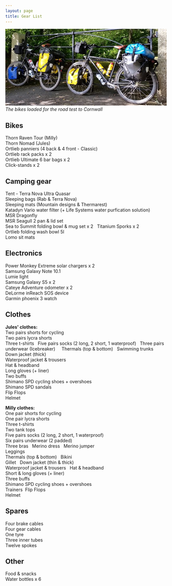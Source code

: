 ```yaml
---
layout: page
title: Gear List
---
```


![Pack](/assets/img/Pack.JPG)*The bikes loaded for the road test to Cornwall*


## Bikes

  Thorn Raven Tour (Milly)  
  Thorn Nomad (Jules)  
  Ortlieb panniers (4 back & 4 front - Classic)  
  Ortlieb rack packs x 2  
  Ortlieb Ultimate 6 bar bags x 2  
  Click-stands x 2  

## Camping gear  

  Tent - Terra Nova Ultra Quasar  
  Sleeping bags (Rab & Terra Nova)  
  Sleeping mats (Mountain designs & Thermarest)  
  Katadyn Vario water filter (+ Life Systems water purfication solution)  
  MSR Dragonfly  
  MSR Seagull 2 pan & lid set  
  Sea to Summit folding bowl & mug set x 2   
  Titanium Sporks x 2  
  Ortlieb folding wash bowl 5l  
  Lomo sit mats  

## Electronics  

  Power Monkey Extreme solar chargers x 2  
  Samsung Galaxy Note 10.1  
  Lumie light  
  Samsung Galaxy S5 x 2  
  Cateye Adventure odometer x 2  
  DeLorme inReach SOS device  
  Garmin phoenix 3 watch  

## Clothes  

**Jules' clothes:**  
  Two pairs shorts for cycling  
  Two pairs lycra shorts  
  Three t-shirts  
  Five pairs socks (2 long, 2 short, 1 waterproof)  
  Three pairs underwear (Icebreaker)     
  Thermals (top & bottom)  
  Swimming trunks  
Down jacket (thick)  
Waterproof jacket & trousers  
Hat & headband  
Long gloves (+ liner)  
Two buffs  
Shimano SPD cycling shoes + overshoes  
Shimano SPD sandals  
Flip Flops  
Helmet  

**Milly clothes:**  
  One pair shorts for cycling  
  One pair lycra shorts  
  Three t-shirts  
  Two tank tops  
  Five pairs socks (2 long, 2 short, 1 waterproof)  
  Six pairs underwear (2 padded)  
  Three bras  
  Merino dress  
  Merino jumper  
  Leggings  
  Thermals (top & bottom)   
  Bikini  
  Gillet   
  Down jacket (thin & thick)  
  Waterproof jacket & trousers   
  Hat & headband  
  Short & long gloves (+ liner)  
  Three buffs  
  Shimano SPD cycling shoes + overshoes  
  Trainers  
  Flip Flops  
  Helmet  

## Spares 

  Four brake cables  
  Four gear cables  
  One tyre  
  Three inner tubes  
  Twelve spokes  

## Other
  Food & snacks  
  Water bottles x 6  
  
